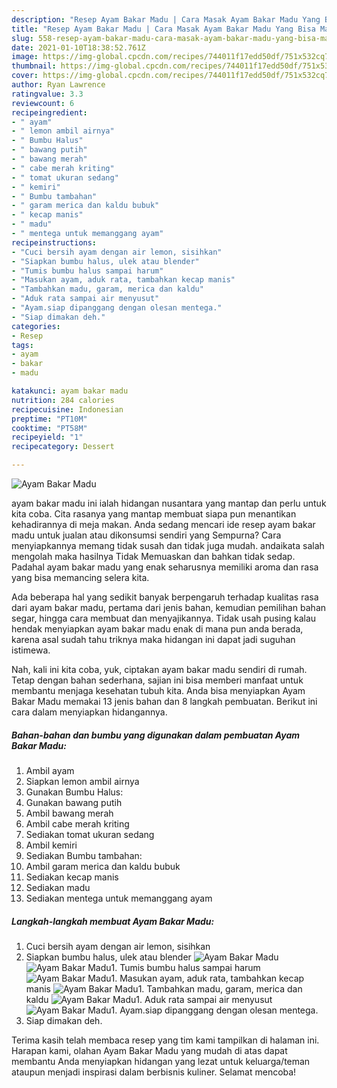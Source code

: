 ```yaml
---
description: "Resep Ayam Bakar Madu | Cara Masak Ayam Bakar Madu Yang Bisa Manjain Lidah"
title: "Resep Ayam Bakar Madu | Cara Masak Ayam Bakar Madu Yang Bisa Manjain Lidah"
slug: 558-resep-ayam-bakar-madu-cara-masak-ayam-bakar-madu-yang-bisa-manjain-lidah
date: 2021-01-10T18:38:52.761Z
image: https://img-global.cpcdn.com/recipes/744011f17edd50df/751x532cq70/ayam-bakar-madu-foto-resep-utama.jpg
thumbnail: https://img-global.cpcdn.com/recipes/744011f17edd50df/751x532cq70/ayam-bakar-madu-foto-resep-utama.jpg
cover: https://img-global.cpcdn.com/recipes/744011f17edd50df/751x532cq70/ayam-bakar-madu-foto-resep-utama.jpg
author: Ryan Lawrence
ratingvalue: 3.3
reviewcount: 6
recipeingredient:
- " ayam"
- " lemon ambil airnya"
- " Bumbu Halus"
- " bawang putih"
- " bawang merah"
- " cabe merah kriting"
- " tomat ukuran sedang"
- " kemiri"
- " Bumbu tambahan"
- " garam merica dan kaldu bubuk"
- " kecap manis"
- " madu"
- " mentega untuk memanggang ayam"
recipeinstructions:
- "Cuci bersih ayam dengan air lemon, sisihkan"
- "Siapkan bumbu halus, ulek atau blender"
- "Tumis bumbu halus sampai harum"
- "Masukan ayam, aduk rata, tambahkan kecap manis"
- "Tambahkan madu, garam, merica dan kaldu"
- "Aduk rata sampai air menyusut"
- "Ayam.siap dipanggang dengan olesan mentega."
- "Siap dimakan deh."
categories:
- Resep
tags:
- ayam
- bakar
- madu

katakunci: ayam bakar madu 
nutrition: 284 calories
recipecuisine: Indonesian
preptime: "PT10M"
cooktime: "PT58M"
recipeyield: "1"
recipecategory: Dessert

---
```



![Ayam Bakar Madu](https://img-global.cpcdn.com/recipes/744011f17edd50df/751x532cq70/ayam-bakar-madu-foto-resep-utama.jpg)


ayam bakar madu ini ialah hidangan nusantara yang mantap dan perlu untuk kita coba. Cita rasanya yang mantap membuat siapa pun menantikan kehadirannya di meja makan.
Anda sedang mencari ide resep ayam bakar madu untuk jualan atau dikonsumsi sendiri yang Sempurna? Cara menyiapkannya memang tidak susah dan tidak juga mudah. andaikata salah mengolah maka hasilnya Tidak Memuaskan dan bahkan tidak sedap. Padahal ayam bakar madu yang enak seharusnya memiliki aroma dan rasa yang bisa memancing selera kita.

Ada beberapa hal yang sedikit banyak berpengaruh terhadap kualitas rasa dari ayam bakar madu, pertama dari jenis bahan, kemudian pemilihan bahan segar, hingga cara membuat dan menyajikannya. Tidak usah pusing kalau hendak menyiapkan ayam bakar madu enak di mana pun anda berada, karena asal sudah tahu triknya maka hidangan ini dapat jadi suguhan istimewa.




Nah, kali ini kita coba, yuk, ciptakan ayam bakar madu sendiri di rumah. Tetap dengan bahan sederhana, sajian ini bisa memberi manfaat untuk membantu menjaga kesehatan tubuh kita. Anda bisa menyiapkan Ayam Bakar Madu memakai 13 jenis bahan dan 8 langkah pembuatan. Berikut ini cara dalam menyiapkan hidangannya.

<!--inarticleads1-->

##### Bahan-bahan dan bumbu yang digunakan dalam pembuatan Ayam Bakar Madu:

1. Ambil  ayam
1. Siapkan  lemon ambil airnya
1. Gunakan  Bumbu Halus:
1. Gunakan  bawang putih
1. Ambil  bawang merah
1. Ambil  cabe merah kriting
1. Sediakan  tomat ukuran sedang
1. Ambil  kemiri
1. Sediakan  Bumbu tambahan:
1. Ambil  garam merica dan kaldu bubuk
1. Sediakan  kecap manis
1. Sediakan  madu
1. Sediakan  mentega untuk memanggang ayam




<!--inarticleads2-->

##### Langkah-langkah membuat Ayam Bakar Madu:

1. Cuci bersih ayam dengan air lemon, sisihkan
1. Siapkan bumbu halus, ulek atau blender
<img src="//assets-global.cpcdn.com/assets/icons/button_play-2c75c40dde080a61004c1f40b05d8f140eaff45d7e9e6481dc71c63d2e7c4909.png" alt="Ayam Bakar Madu"><img src="//assets-global.cpcdn.com/assets/icons/button_play-2c75c40dde080a61004c1f40b05d8f140eaff45d7e9e6481dc71c63d2e7c4909.png" alt="Ayam Bakar Madu">1. Tumis bumbu halus sampai harum
<img src="//assets-global.cpcdn.com/assets/icons/button_play-2c75c40dde080a61004c1f40b05d8f140eaff45d7e9e6481dc71c63d2e7c4909.png" alt="Ayam Bakar Madu">1. Masukan ayam, aduk rata, tambahkan kecap manis
<img src="//assets-global.cpcdn.com/assets/icons/button_play-2c75c40dde080a61004c1f40b05d8f140eaff45d7e9e6481dc71c63d2e7c4909.png" alt="Ayam Bakar Madu">1. Tambahkan madu, garam, merica dan kaldu
<img src="//assets-global.cpcdn.com/assets/icons/button_play-2c75c40dde080a61004c1f40b05d8f140eaff45d7e9e6481dc71c63d2e7c4909.png" alt="Ayam Bakar Madu">1. Aduk rata sampai air menyusut
<img src="//assets-global.cpcdn.com/assets/icons/button_play-2c75c40dde080a61004c1f40b05d8f140eaff45d7e9e6481dc71c63d2e7c4909.png" alt="Ayam Bakar Madu">1. Ayam.siap dipanggang dengan olesan mentega.
1. Siap dimakan deh.




Terima kasih telah membaca resep yang tim kami tampilkan di halaman ini. Harapan kami, olahan Ayam Bakar Madu yang mudah di atas dapat membantu Anda menyiapkan hidangan yang lezat untuk keluarga/teman ataupun menjadi inspirasi dalam berbisnis kuliner. Selamat mencoba!
